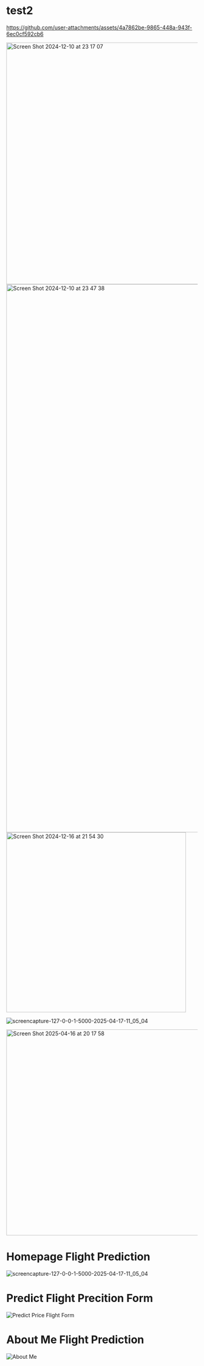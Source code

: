 # test2



https://github.com/user-attachments/assets/4a7862be-9865-448a-943f-6ec0cf592cb6


<img width="635" alt="Screen Shot 2024-12-10 at 23 17 07" src="https://github.com/user-attachments/assets/1e6cbae4-2908-4762-bdb2-a8e493c6d661">


<img width="1440" alt="Screen Shot 2024-12-10 at 23 47 38" src="https://github.com/user-attachments/assets/ecb98705-cee7-4ef5-88e8-f2657a1f061f">



<img width="473" alt="Screen Shot 2024-12-16 at 21 54 30" src="https://github.com/user-attachments/assets/98ba33e6-7781-4d89-aacb-23fe411793c0" />

![screencapture-127-0-0-1-5000-2025-04-17-11_05_04](https://github.com/user-attachments/assets/34cdc962-db16-4b4d-96cf-410dedfd8dba)



<img width="541" alt="Screen Shot 2025-04-16 at 20 17 58" src="https://github.com/user-attachments/assets/4c8d8cba-b9c1-4aa5-95f2-5fe1c18246ae" />

# Homepage Flight Prediction
![screencapture-127-0-0-1-5000-2025-04-17-11_05_04](https://github.com/user-attachments/assets/28dce2b4-3c48-40b6-9897-85d11544a60d)

# Predict Flight Precition Form
![Predict Price Flight Form](https://github.com/user-attachments/assets/f5552ea5-0ae0-47fc-a418-91ed59c60620)

# About Me Flight Prediction
![About Me](https://github.com/user-attachments/assets/3e0bb1de-ea56-4ac4-bf51-24f4634334b8)






